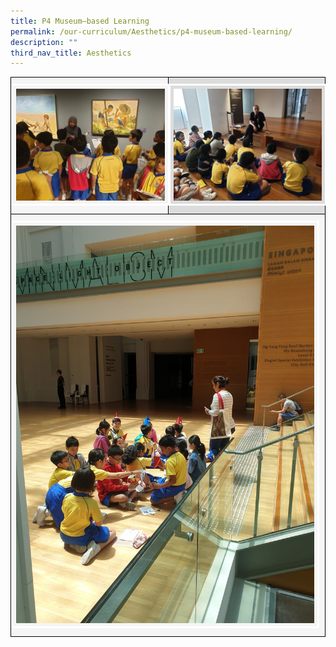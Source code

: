 ```yaml
---
title: P4 Museum–based Learning
permalink: /our-curriculum/Aesthetics/p4-museum-based-learning/
description: ""
third_nav_title: Aesthetics
---
```

<table style="border:0px solid black" width="100%">
<tbody>
<tr style="border:1px solid black;">
	<td style="border:1px solid black; padding:10px 0px 10px 0px; background-color:whitesmoke" width="50%"><img src="/images/Aesthetics/museum(1).jpeg" style="width:95%; border:3px solid white; background-color:whitesmoke; padding:5px"></td>
	<td style="border:0px solid black; padding:10px 0px 10px 0px; background-color:Gainsboro"><img src="/images/Aesthetics/museum(2).jpeg" style="width:95%; border:3px solid white; background-color:Gainsboro; padding:5px"></td>
	</tr>
	<tr>
	<td style="border:1px solid black; padding:10px 0px 10px 0px; background-color:whitesmoke" colspan="2"><img src="/images/Aesthetics/museum(3).jpeg" style="width:95%; border:3px solid white; background-color:whitesmoke; padding:5px;"></td>
	</tr>
	</tbody></table>